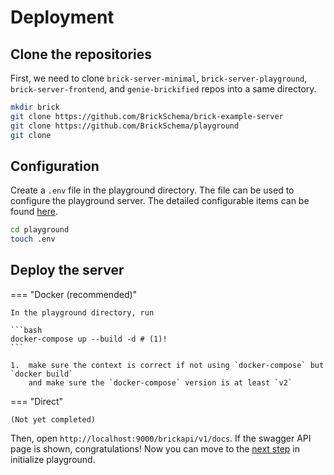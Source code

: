 # Deployment

## Clone the repositories

First, we need to clone `brick-server-minimal`, `brick-server-playground`, `brick-server-frontend`, and `genie-brickified` repos into a same directory.

```bash
mkdir brick
git clone https://github.com/BrickSchema/brick-example-server
git clone https://github.com/BrickSchema/playground
git clone 
```

## Configuration

Create a `.env` file in the playground directory. The file can be used to configure the playground server. 
The detailed configurable items can be found [here](config.md).

```bash
cd playground
touch .env

```

## Deploy the server

=== "Docker (recommended)"

    In the playground directory, run
    
    ```bash
    docker-compose up --build -d # (1)!
    ```
    
    1.  make sure the context is correct if not using `docker-compose` but `docker build` 
        and make sure the `docker-compose` version is at least `v2`

=== "Direct"

    (Not yet completed)

Then, open `http://localhost:9000/brickapi/v1/docs`. If the swagger API page is shown, congratulations! 
Now you can move to the [next step](init.md) in initialize playground.
